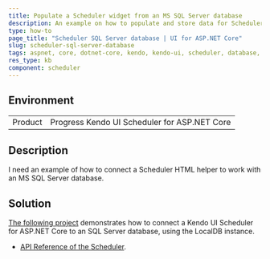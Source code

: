 ```yaml
---
title: Populate a Scheduler widget from an MS SQL Server database
description: An example on how to populate and store data for Scheduler in an SQL Server database.
type: how-to
page_title: "Scheduler SQL Server database | UI for ASP.NET Core"
slug: scheduler-sql-server-database
tags: aspnet, core, dotnet-core, kendo, kendo-ui, scheduler, database, sql-server, sql
res_type: kb
component: scheduler
---
```


## Environment

<table>
 <tr>
  <td>Product</td>
  <td>Progress Kendo UI Scheduler for ASP.NET Core</td>
 </tr>
</table>


## Description

I need an example of how to connect a Scheduler HTML helper to work with an MS SQL Server database.

## Solution

[The following project](https://github.com/telerik/aspnet-core-examples/tree/master/scheduler/SqlServerDataBase) demonstrates how to connect a Kendo UI Scheduler for ASP.NET Core to an SQL Server database, using the LocalDB instance.

* [API Reference of the Scheduler](https://docs.telerik.com/kendo-ui/api/javascript/ui/scheduler).
